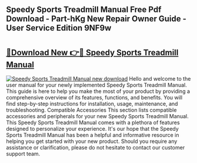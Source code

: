 ## Speedy Sports Treadmill Manual Free Pdf Download - Part-hKg New Repair Owner Guide - User Service Edition 9NF9w

# <h2><a href="http://bc98696.oget.top/?id=Speedy+Sports+Treadmill+Manual">🔗Download New 👉🔴 Speedy Sports Treadmill Manual</a></h2>

[![Speedy Sports Treadmill Manual new download](https://i.imgur.com/5g1atiW.png)](http://bc98696.oget.top/?id=Speedy+Sports+Treadmill+Manual)
Hello and welcome to the user manual for your newly implemented Speedy Sports Treadmill Manual. This guide is here to help you make the most of your product by providing a comprehensive overview of its features, functions, and benefits. You will find step-by-step instructions for installation, usage, maintenance, and troubleshooting. Compatible Accessories This section lists compatible accessories and peripherals for your new Speedy Sports Treadmill Manual. This Speedy Sports Treadmill Manual comes with a plethora of features designed to personalize your experience. It's our hope that the Speedy Sports Treadmill Manual has been a helpful and informative resource in helping you get started with your new product. Should you require any assistance or clarification, please do not hesitate to contact our customer support team.
